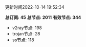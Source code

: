 更新时间2022-10-14 19:52:34

**总订阅: 45**
**总节点: 2011**
**有效节点: 344**
- v2ray节点: 198
- trojan节点: 28
- ss节点: 118
